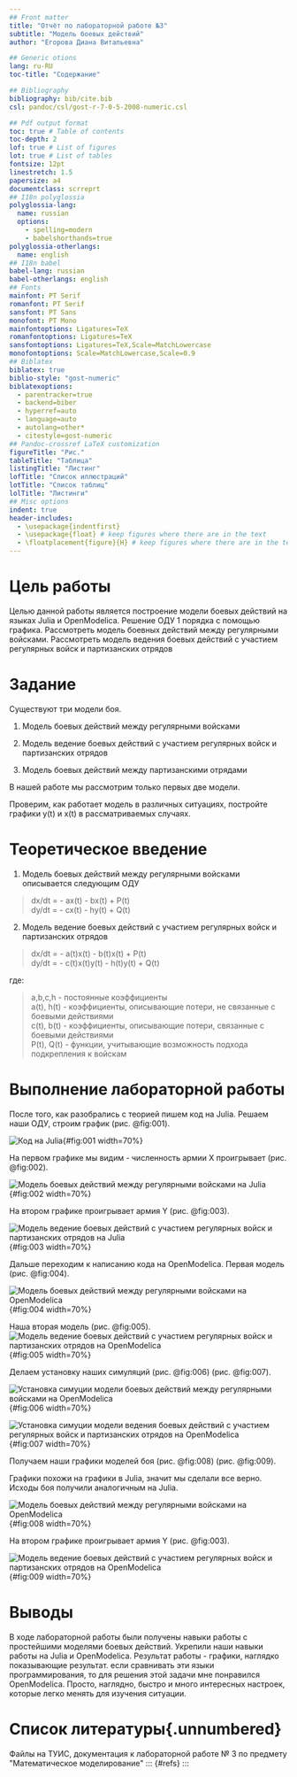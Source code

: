 ```yaml
---
## Front matter
title: "Отчёт по лабораторной работе №3"
subtitle: "Модель боевых действий"
author: "Егорова Диана Витальевна"

## Generic otions
lang: ru-RU
toc-title: "Содержание"

## Bibliography
bibliography: bib/cite.bib
csl: pandoc/csl/gost-r-7-0-5-2008-numeric.csl

## Pdf output format
toc: true # Table of contents
toc-depth: 2
lof: true # List of figures
lot: true # List of tables
fontsize: 12pt
linestretch: 1.5
papersize: a4
documentclass: scrreprt
## I18n polyglossia
polyglossia-lang:
  name: russian
  options:
	- spelling=modern
	- babelshorthands=true
polyglossia-otherlangs:
  name: english
## I18n babel
babel-lang: russian
babel-otherlangs: english
## Fonts
mainfont: PT Serif
romanfont: PT Serif
sansfont: PT Sans
monofont: PT Mono
mainfontoptions: Ligatures=TeX
romanfontoptions: Ligatures=TeX
sansfontoptions: Ligatures=TeX,Scale=MatchLowercase
monofontoptions: Scale=MatchLowercase,Scale=0.9
## Biblatex
biblatex: true
biblio-style: "gost-numeric"
biblatexoptions:
  - parentracker=true
  - backend=biber
  - hyperref=auto
  - language=auto
  - autolang=other*
  - citestyle=gost-numeric
## Pandoc-crossref LaTeX customization
figureTitle: "Рис."
tableTitle: "Таблица"
listingTitle: "Листинг"
lofTitle: "Список иллюстраций"
lotTitle: "Список таблиц"
lolTitle: "Листинги"
## Misc options
indent: true
header-includes:
  - \usepackage{indentfirst}
  - \usepackage{float} # keep figures where there are in the text
  - \floatplacement{figure}{H} # keep figures where there are in the text
---
```


# Цель работы

Целью данной работы является построение модели боевых действий на языках Julia и OpenModelica. Решение ОДУ 1 порядка с помощью графика. Рассмотреть модель боевных действий между регулярными войсками. Рассмотреть модель ведения боевых действий с участием регулярных войск и партизанских отрядов

# Задание

Существуют три модели боя.

1. Модель боевых действий между регулярными войсками

2. Модель ведение боевых действий с участием регулярных войск и
партизанских отрядов

3. Модель боевых действий между партизанскими отрядами

В нашей работе мы рассмотрим только первых две модели.

Проверим, как работает модель в различных ситуациях, постройте графики y(t) и x(t) в рассматриваемых случаях.

# Теоретическое введение

1. Модель боевых действий между регулярными войсками описывается следующим ОДУ

>dx/dt = - ax(t) - bx(t) + P(t)  
>dy/dt = - cx(t) - hy(t) + Q(t)  

2. Модель ведение боевых действий с участием регулярных войск и
партизанских отрядов

>dx/dt = - a(t)x(t) - b(t)x(t) + P(t)  
>dy/dt = - c(t)x(t)y(t) - h(t)y(t) + Q(t)  

где: 
>a,b,c,h - постоянные коэффициенты  
>a(t), h(t) - коэффициенты, описывающие потери, не связанные с боевыми действиями  
>c(t), b(t) - коэффициенты, описывающие потери, связанные с боевыми действиями  
>P(t), Q(t) - функции, учитывающие возможность подхода подкрепления к войскам  

# Выполнение лабораторной работы

После того, как разобрались с теорией пишем код на Julia. Решаем наши ОДУ, строим график (рис. @fig:001).

![Код на Julia](image/1.png){#fig:001 width=70%}

На первом графике мы видим - численность армии X проигрывает (рис. @fig:002).

![Модель боевых действий между регулярными войсками на Julia](image/2.png){#fig:002 width=70%}

На втором графике проигрывает армия Y (рис. @fig:003).

![Модель ведение боевых действий с участием регулярных войск и
партизанских отрядов на Julia](image/3.png){#fig:003 width=70%}

Дальше переходим к написанию кода на OpenModelica. Первая модель (рис. @fig:004).

![Модель боевых действий между регулярными войсками на OpenModelica](image/4.png){#fig:004 width=70%}

Наша вторая модель (рис. @fig:005).
![Модель ведение боевых действий с участием регулярных войск и
партизанских отрядов на OpenModelica](image/5.png){#fig:005 width=70%}

Делаем установку наших симуляций (рис. @fig:006) (рис. @fig:007).

![Установка симуции модели боевых действий между регулярными войсками на OpenModelica](image/6.png){#fig:006 width=70%}

![Установка симуции модели ведения боевых действий с участием регулярных войск и
партизанских отрядов на OpenModelica](image/7.png){#fig:007 width=70%}

Получаем наши графики моделей боя (рис. @fig:008) (рис. @fig:009).

Графики похожи на графики в Julia, значит мы сделали все верно. Исходы боя получили аналогичным на Julia.

![Модель боевых действий между регулярными войсками на OpenModelica](image/8.png){#fig:008 width=70%}

На втором графике проигрывает армия Y (рис. @fig:003).

![Модель ведение боевых действий с участием регулярных войск и
партизанских отрядов на OpenModelica](image/9.png){#fig:009 width=70%}

# Выводы

В ходе лабораторной работы были получены навыки работы с простейшими моделями боевых действий. Укрепили наши навыки работы на Julia и OpenModelica. Результат работы - графики, наглядко показывающие результат. если сравнивать эти языки программирования, то для решения этой задачи мне понравился OpenModelica. Просто, наглядно, быстро и много интересных настроек, которые легко менять для изучения ситуации.


# Список литературы{.unnumbered}

Файлы на ТУИС, документация к лабораторной работе № 3 по предмету "Математическое моделирование"
::: {#refs}
:::
